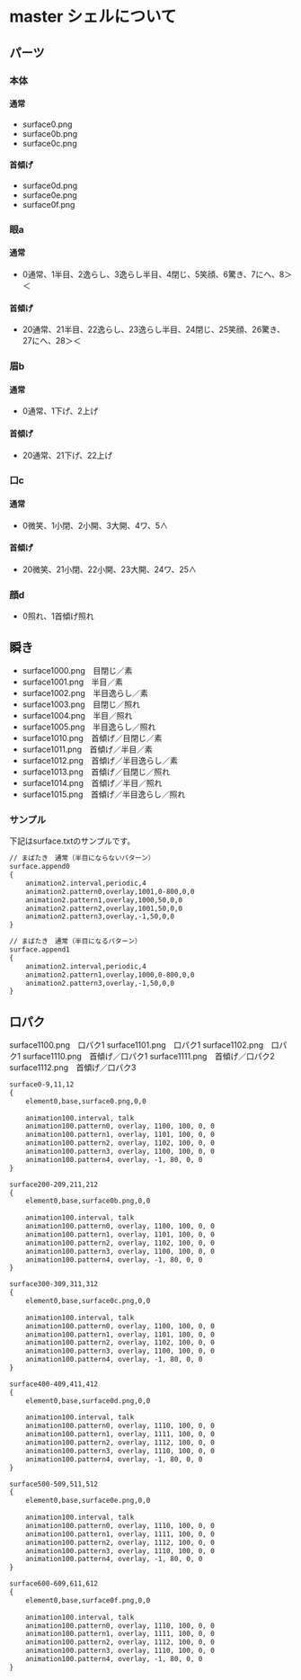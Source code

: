 # master シェルについて

## パーツ

### 本体

#### 通常

- surface0.png
- surface0b.png
- surface0c.png

#### 首傾げ

- surface0d.png
- surface0e.png
- surface0f.png

### 眼a

#### 通常

- 0通常、1半目、2逸らし、3逸らし半目、4閉じ、5笑顔、6驚き、7にへ、8＞＜

#### 首傾げ

- 20通常、21半目、22逸らし、23逸らし半目、24閉じ、25笑顔、26驚き、27にへ、28＞＜

### 眉b

#### 通常

- 0通常、1下げ、2上げ

#### 首傾げ

- 20通常、21下げ、22上げ

### 口c

#### 通常

- 0微笑、1小閉、2小開、3大開、4ワ、5∧

#### 首傾げ

- 20微笑、21小閉、22小開、23大開、24ワ、25∧

### 顔d

- 0照れ、1首傾げ照れ

## 瞬き

- surface1000.png　目閉じ／素
- surface1001.png　半目／素
- surface1002.png　半目逸らし／素
- surface1003.png　目閉じ／照れ
- surface1004.png　半目／照れ
- surface1005.png　半目逸らし／照れ
- surface1010.png　首傾げ／目閉じ／素
- surface1011.png　首傾げ／半目／素
- surface1012.png　首傾げ／半目逸らし／素
- surface1013.png　首傾げ／目閉じ／照れ
- surface1014.png　首傾げ／半目／照れ
- surface1015.png　首傾げ／半目逸らし／照れ

### サンプル

下記はsurface.txtのサンプルです。

```surfaces.txt
// まばたき　通常（半目にならないパターン）
surface.append0
{
	animation2.interval,periodic,4
	animation2.pattern0,overlay,1001,0-800,0,0
	animation2.pattern1,overlay,1000,50,0,0
	animation2.pattern2,overlay,1001,50,0,0
	animation2.pattern3,overlay,-1,50,0,0
}
```

```surfaces.txt
// まばたき　通常（半目になるパターン）
surface.append1
{
	animation2.interval,periodic,4
	animation2.pattern1,overlay,1000,0-800,0,0
	animation2.pattern3,overlay,-1,50,0,0
}
```

## 口パク

surface1100.png　口パク1
surface1101.png　口パク1
surface1102.png　口パク1
surface1110.png　首傾げ／口パク1
surface1111.png　首傾げ／口パク2
surface1112.png　首傾げ／口パク3

```surfaces.txt
surface0-9,11,12
{
	element0,base,surface0.png,0,0
	
	animation100.interval, talk
	animation100.pattern0, overlay, 1100, 100, 0, 0
	animation100.pattern1, overlay, 1101, 100, 0, 0
	animation100.pattern2, overlay, 1102, 100, 0, 0
	animation100.pattern3, overlay, 1100, 100, 0, 0
	animation100.pattern4, overlay, -1, 80, 0, 0
}

surface200-209,211,212
{
	element0,base,surface0b.png,0,0
	
	animation100.interval, talk
	animation100.pattern0, overlay, 1100, 100, 0, 0
	animation100.pattern1, overlay, 1101, 100, 0, 0
	animation100.pattern2, overlay, 1102, 100, 0, 0
	animation100.pattern3, overlay, 1100, 100, 0, 0
	animation100.pattern4, overlay, -1, 80, 0, 0
}

surface300-309,311,312
{
	element0,base,surface0c.png,0,0
	
	animation100.interval, talk
	animation100.pattern0, overlay, 1100, 100, 0, 0
	animation100.pattern1, overlay, 1101, 100, 0, 0
	animation100.pattern2, overlay, 1102, 100, 0, 0
	animation100.pattern3, overlay, 1100, 100, 0, 0
	animation100.pattern4, overlay, -1, 80, 0, 0
}

surface400-409,411,412
{
	element0,base,surface0d.png,0,0
	
	animation100.interval, talk
	animation100.pattern0, overlay, 1110, 100, 0, 0
	animation100.pattern1, overlay, 1111, 100, 0, 0
	animation100.pattern2, overlay, 1112, 100, 0, 0
	animation100.pattern3, overlay, 1110, 100, 0, 0
	animation100.pattern4, overlay, -1, 80, 0, 0
}

surface500-509,511,512
{
	element0,base,surface0e.png,0,0
	
	animation100.interval, talk
	animation100.pattern0, overlay, 1110, 100, 0, 0
	animation100.pattern1, overlay, 1111, 100, 0, 0
	animation100.pattern2, overlay, 1112, 100, 0, 0
	animation100.pattern3, overlay, 1110, 100, 0, 0
	animation100.pattern4, overlay, -1, 80, 0, 0
}

surface600-609,611,612
{
	element0,base,surface0f.png,0,0
	
	animation100.interval, talk
	animation100.pattern0, overlay, 1110, 100, 0, 0
	animation100.pattern1, overlay, 1111, 100, 0, 0
	animation100.pattern2, overlay, 1112, 100, 0, 0
	animation100.pattern3, overlay, 1110, 100, 0, 0
	animation100.pattern4, overlay, -1, 80, 0, 0
}
```
